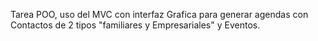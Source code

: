 Tarea POO, uso del MVC con interfaz Grafica para generar agendas con Contactos de 2 tipos "familiares y Empresariales" y Eventos.
